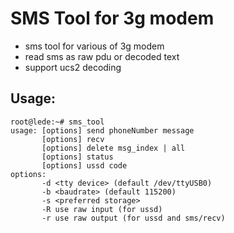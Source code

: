 SMS Tool for 3g modem
===================

* sms tool for various of 3g modem
* read sms as raw pdu or decoded text
* support ucs2 decoding

Usage:
----------------

	root@lede:~# sms_tool
	usage: [options] send phoneNumber message
	       [options] recv
	       [options] delete msg_index | all
	       [options] status
	       [options] ussd code
	options:
	       -d <tty device> (default /dev/ttyUSB0)
	       -b <baudrate> (default 115200)
	       -s <preferred storage>
	       -R use raw input (for ussd)
	       -r use raw output (for ussd and sms/recv)
